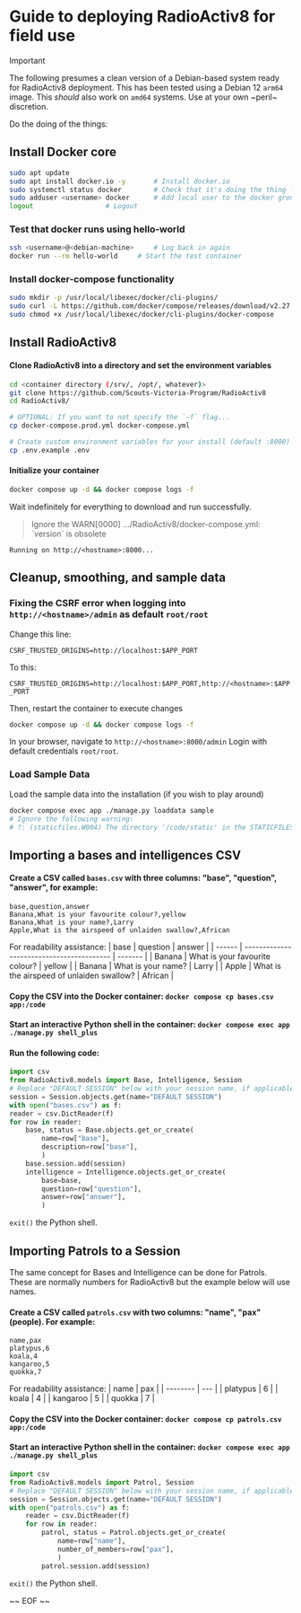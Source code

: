 # Guide to deploying RadioActiv8 for field use

> [!IMPORTANT]
> The following presumes a clean version of a Debian-based system ready for RadioActiv8 deployment. This has been tested using a Debian 12 `arm64` image. This *should* also work on `amd64` systems. Use at your own ~peril~ discretion.

Do the doing of the things:


## Install Docker core
``` sh
sudo apt update
sudo apt install docker.io -y		# Install docker.io
sudo systemctl status docker 		# Check that it's doing the thing - green is good
sudo adduser <username> docker		# Add local user to the docker group
logout					# Logout
```

### Test that docker runs using hello-world
``` sh
ssh <username>@<debian-machine>		# Log back in again
docker run --rm hello-world		# Start the test container
```

### Install docker-compose functionality

``` sh
sudo mkdir -p /usr/local/libexec/docker/cli-plugins/
sudo curl -L https://github.com/docker/compose/releases/download/v2.27.1/docker-compose-$(uname -s)-$(uname -m) -o /usr/local/libexec/docker/cli-plugins/docker-compose
sudo chmod +x /usr/local/libexec/docker/cli-plugins/docker-compose
```

## Install RadioActiv8

#### Clone RadioActiv8 into a directory and set the environment variables

``` sh
cd <container directory (/srv/, /opt/, whatever)>
git clone https://github.com/Scouts-Victoria-Program/RadioActiv8
cd RadioActiv8/

# OPTIONAL: If you want to not specify the `-f` flag...
cp docker-compose.prod.yml docker-compose.yml

# Create custom environment variables for your install (default :8000)
cp .env.example .env
```

####  Initialize your container
``` sh
docker compose up -d && docker compose logs -f
```

Wait indefinitely for everything to download and run successfully.
> Ignore the WARN[0000] .../RadioActiv8/docker-compose.yml: \`version\` is obsolete

`Running on http://<hostname>:8000...`

## Cleanup, smoothing, and sample data

### Fixing the CSRF error when logging into `http://<hostname>/admin` as default `root/root`

Change this line:

`CSRF_TRUSTED_ORIGINS=http://localhost:$APP_PORT`

To this:

`CSRF_TRUSTED_ORIGINS=http://localhost:$APP_PORT,http://<hostname>:$APP_PORT`

Then, restart the container to execute changes

```sh
docker compose up -d && docker compose logs -f
```

In your browser, navigate to `http://<hostname>:8000/admin`
Login with default credentials `root/root`.

### Load Sample Data

Load the sample data into the installation (if you wish to play around)

``` sh
docker compose exec app ./manage.py loaddata sample
# Ignore the following warning:
# ?: (staticfiles.W004) The directory '/code/static' in the STATICFILES_DIRS setting does not exist.
```

## Importing a bases and intelligences CSV

#### Create a CSV called `bases.csv` with three columns: "base", "question", "answer", for example:
```csv
base,question,answer
Banana,What is your favourite colour?,yellow
Banana,What is your name?,Larry
Apple,What is the airspeed of unlaiden swallow?,African
```
For readability assistance:
| base   | question                                  | answer  |
| ------ | ----------------------------------------- | ------- |
| Banana | What is your favourite colour?            | yellow  |
| Banana | What is your name?                        | Larry   |
| Apple  | What is the airspeed of unlaiden swallow? | African |

#### Copy the CSV into the Docker container: `docker compose cp bases.csv app:/code`

#### Start an interactive Python shell in the container: `docker compose exec app ./manage.py shell_plus`

#### Run the following code:
```python
import csv
from RadioActiv8.models import Base, Intelligence, Session
# Replace "DEFAULT SESSION" below with your session name, if applicable
session = Session.objects.get(name="DEFAULT SESSION")
with open("bases.csv") as f:
reader = csv.DictReader(f)
for row in reader:
    base, status = Base.objects.get_or_create(
        name=row["base"],
        description=row["base"],
        )
    base.session.add(session)
    intelligence = Intelligence.objects.get_or_create(
        base=base,
        question=row["question"],
        answer=row["answer"],
        )
```

```exit()``` the Python shell.

## Importing Patrols to a Session

The same concept for Bases and Intelligence can be done for Patrols. These are normally numbers for RadioActiv8 but the example below will use names.

#### Create a CSV called `patrols.csv` with two columns: "name", "pax" (people). For example:

```csv
name,pax
platypus,6
koala,4
kangaroo,5
quokka,7
```

For readability assistance:
| name     | pax |
| -------- | --- |
| platypus | 6   |
| koala    | 4   |
| kangaroo | 5   |
| quokka   | 7   |

#### Copy the CSV into the Docker container: `docker compose cp patrols.csv app:/code`

#### Start an interactive Python shell in the container: `docker compose exec app ./manage.py shell_plus`

```python
import csv
from RadioActiv8.models import Patrol, Session
# Replace "DEFAULT SESSION" below with your session name, if applicable
session = Session.objects.get(name="DEFAULT SESSION")
with open("patrols.csv") as f:
    reader = csv.DictReader(f)
    for row in reader:
        patrol, status = Patrol.objects.get_or_create(
            name=row["name"],
            number_of_members=row["pax"],
            )
        patrol.session.add(session)
```

```exit()``` the Python shell.

~~ EOF ~~
